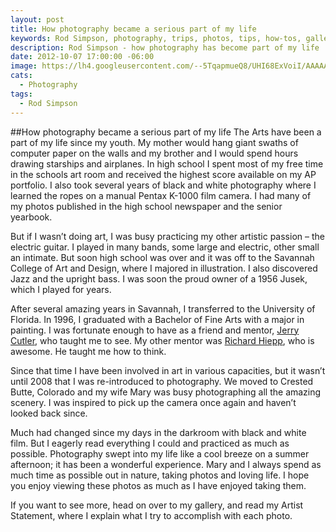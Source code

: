 ```yaml
---
layout: post
title: How photography became a serious part of my life
keywords: Rod Simpson, photography, trips, photos, tips, how-tos, galleries, gallery
description: Rod Simpson - how photography has become part of my life
date: 2012-10-07 17:00:00 -06:00
image: https://lh4.googleusercontent.com/--5TqapmueQ8/UHI68ExVoiI/AAAAAAAAAfc/m5TT8sq_gsM/s640/untitled.jpg
cats:
  - Photography
tags:
  - Rod Simpson
---
```


##How photography became a serious part of my life
The Arts have been a part of my life since my youth.  My mother would hang giant swaths of computer paper on the walls and my brother and I would spend hours drawing starships and airplanes.  In high school I spent most of my free time in the schools art room and received the highest score available on my AP portfolio.  I also took several years of black and white photography where I learned the ropes on a manual Pentax K-1000 film camera. I had many of my photos published in the high school newspaper and the senior yearbook.

But if I wasn’t doing art, I was busy practicing my other artistic passion – the electric guitar.  I played in many bands, some large and electric, other small an intimate.  But soon high school was over and it was off to the Savannah College of Art and Design, where I majored in illustration.  I also discovered Jazz and the upright bass.  I was soon the proud owner of a 1956 Jusek, which I played for years.

After several amazing years in Savannah, I transferred to the University of Florida.  In 1996, I graduated with a Bachelor of Fine Arts with a major in painting.  I was fortunate enough to have as a friend and mentor, [Jerry Cutler](http://plaza.ufl.edu/jcutler/index.html), who taught me to see.  My other mentor was [Richard Hiepp](http://www.richardheipp.com/), who is awesome.  He taught me how to think.

Since that time I have been involved in art in various capacities, but it wasn’t until 2008 that I was re-introduced to photography.  We moved to Crested Butte, Colorado and my wife Mary was busy photographing all the amazing scenery.  I was inspired to pick up the camera once again and haven’t looked back since.

Much had changed since my days in the darkroom with black and white film.  But I eagerly read everything I could and practiced as much as possible.  Photography swept into my life like a cool breeze on a summer afternoon; it has been a wonderful experience.  Mary and I always spend as much time as possible out in nature, taking photos and loving life.  I hope you enjoy viewing these photos as much as I have enjoyed taking them.

If you want to see more, head on over to my gallery, and read my Artist Statement, where I explain what I try to accomplish with each photo.
